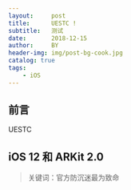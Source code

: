 ```yaml
---
layout:     post
title:      UESTC !
subtitle:   测试
date:       2018-12-15
author:     BY
header-img: img/post-bg-cook.jpg
catalog: true
tags:
    - iOS
---
```

## 前言

UESTC


## iOS 12 和 ARKit 2.0

>关键词：官方防沉迷最为致命